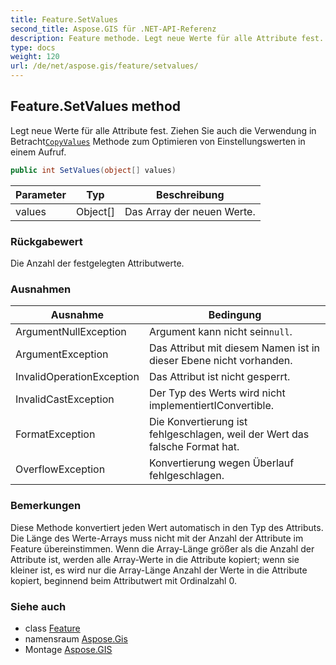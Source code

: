 ```yaml
---
title: Feature.SetValues
second_title: Aspose.GIS für .NET-API-Referenz
description: Feature methode. Legt neue Werte für alle Attribute fest. Ziehen Sie auch die Verwendung in BetrachtCopyValues Methode zum Optimieren von Einstellungswerten in einem Aufruf.
type: docs
weight: 120
url: /de/net/aspose.gis/feature/setvalues/
---
```

## Feature.SetValues method

Legt neue Werte für alle Attribute fest. Ziehen Sie auch die Verwendung in Betracht[`CopyValues`](../copyvalues/) Methode zum Optimieren von Einstellungswerten in einem Aufruf.

```csharp
public int SetValues(object[] values)
```

| Parameter | Typ | Beschreibung |
| --- | --- | --- |
| values | Object[] | Das Array der neuen Werte. |

### Rückgabewert

Die Anzahl der festgelegten Attributwerte.

### Ausnahmen

| Ausnahme | Bedingung |
| --- | --- |
| ArgumentNullException | Argument kann nicht sein`null`. |
| ArgumentException | Das Attribut mit diesem Namen ist in dieser Ebene nicht vorhanden. |
| InvalidOperationException | Das Attribut ist nicht gesperrt. |
| InvalidCastException | Der Typ des Werts wird nicht implementiertIConvertible. |
| FormatException | Die Konvertierung ist fehlgeschlagen, weil der Wert das falsche Format hat. |
| OverflowException | Konvertierung wegen Überlauf fehlgeschlagen. |

### Bemerkungen

Diese Methode konvertiert jeden Wert automatisch in den Typ des Attributs.  Die Länge des Werte-Arrays muss nicht mit der Anzahl der Attribute im Feature übereinstimmen. Wenn die Array-Länge größer als die Anzahl der Attribute ist, werden alle Array-Werte in die Attribute kopiert; wenn sie kleiner ist, es wird nur die Array-Länge Anzahl der Werte in die Attribute kopiert, beginnend beim Attributwert mit Ordinalzahl 0.

### Siehe auch

* class [Feature](../)
* namensraum [Aspose.Gis](../../feature/)
* Montage [Aspose.GIS](../../../)


